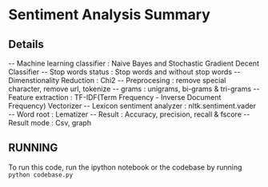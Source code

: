 # Sentiment Analysis Summary


## Details
-- Machine learning classifier : Naive Bayes and Stochastic Gradient Decent Classifier
-- Stop words status : Stop words and without stop words
-- Dimenstionality Reduction : Chi2
-- Preprocesing : remove special character, remove url, tokenize
-- grams :  unigrams, bi-grams & tri-grams
-- Feature extraction : TF-IDF(Term Frequency - Inverse Document Frequency) Vectorizer
-- Lexicon sentiment analyzer :  nltk.sentiment.vader
-- Word root :  Lematizer
-- Result : Accuracy, precision, recall & fscore
-- Result mode : Csv, graph


## RUNNING
To run this code, run the ipython notebook or the codebase by running `python codebase.py`